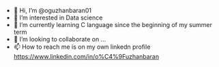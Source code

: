 - 👋 Hi, I’m @oguzhanbaran01
- 👀 I’m interested in Data science
- 🌱 I’m currently learning C language since the beginning of my summer term
- 💞️ I’m looking to collaborate on ...
- 📫 How to reach me is on my own linkedn profile https://www.linkedin.com/in/o%C4%9Fuzhanbaran


